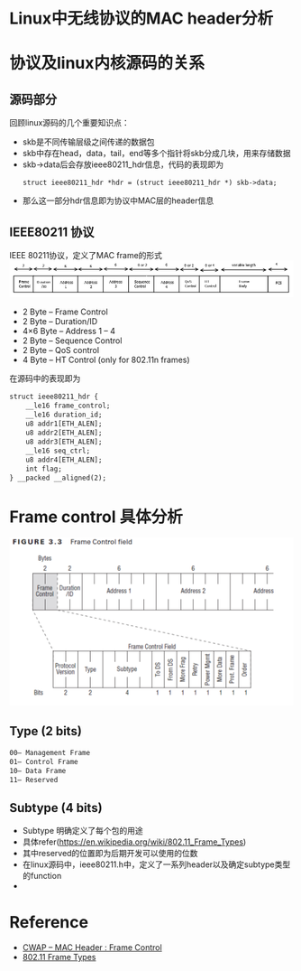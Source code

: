 # Linux中无线协议的MAC header分析


# 协议及linux内核源码的关系
## 源码部分
回顾linux源码的几个重要知识点：
- skb是不同传输层级之间传递的数据包
- skb中存在head，data，tail，end等多个指针将skb分成几块，用来存储数据
- skb->data后会存放ieee80211_hdr信息，代码的表现即为
  ```
  struct ieee80211_hdr *hdr = (struct ieee80211_hdr *) skb->data;
  ```
- 那么这一部分hdr信息即为协议中MAC层的header信息
## IEEE80211 协议
IEEE 80211协议，定义了MAC frame的形式
![80211frame](/images/802.11_frame.png)

- 2 Byte – Frame Control
- 2 Byte – Duration/ID
- 4×6 Byte – Address 1 – 4
- 2 Byte – Sequence Control
- 2 Byte – QoS control
- 4 Byte – HT Control (only for 802.11n frames)

在源码中的表现即为
```
struct ieee80211_hdr {
	__le16 frame_control;
	__le16 duration_id;
	u8 addr1[ETH_ALEN];
	u8 addr2[ETH_ALEN];
	u8 addr3[ETH_ALEN];
	__le16 seq_ctrl;
	u8 addr4[ETH_ALEN];
	int flag;
} __packed __aligned(2);
```

# Frame control 具体分析
![mac-framecontrol-04](/images/cwap-mac-framecontrol-04.png)
## Type (2 bits)
```
00– Management Frame
01– Control Frame
10– Data Frame
11– Reserved
```
## Subtype (4 bits)
- Subtype 明确定义了每个包的用途
- 具体refer(https://en.wikipedia.org/wiki/802.11_Frame_Types)
- 其中reserved的位置即为后期开发可以使用的位数
- 在linux源码中，ieee80211.h中，定义了一系列header以及确定subtype类型的function
- 
# Reference
- [CWAP – MAC Header : Frame Control](https://mrncciew.com/2014/09/27/cwap-mac-header-frame-control/)
- [802.11 Frame Types](https://en.wikipedia.org/wiki/802.11_Frame_Types)

